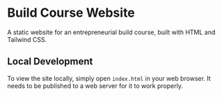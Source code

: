 # Build Course Website

A static website for an entrepreneurial build course, built with HTML and Tailwind CSS.

## Local Development

To view the site locally, simply open `index.html` in your web browser. It needs to be published to a web server for it to work properly.
